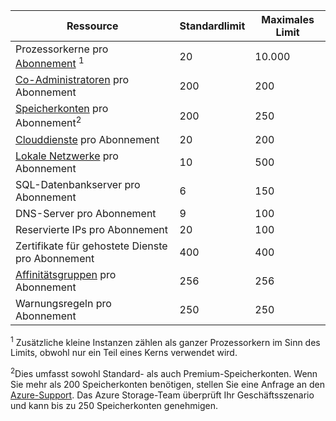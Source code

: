 | Ressource | Standardlimit | Maximales Limit |
| --- | --- | --- |
| Prozessorkerne pro [Abonnement](../articles/billing-buy-sign-up-azure-subscription.md) <sup>1</sup> |20 |10.000 |
| [Co-Administratoren](../articles/billing-add-change-azure-subscription-administrator.md) pro Abonnement |200 |200 |
| [Speicherkonten](../articles/storage/storage-create-storage-account.md) pro Abonnement<sup>2</sup> |200 |250 |
| [Clouddienste](../articles/cloud-services/cloud-services-choose-me.md) pro Abonnement |20 |200 |
| [Lokale Netzwerke](http://msdn.microsoft.com/library/jj157100.aspx) pro Abonnement |10 |500 |
| SQL-Datenbankserver pro Abonnement |6 |150 |
| DNS-Server pro Abonnement |9 |100 |
| Reservierte IPs pro Abonnement |20 |100 |
| Zertifikate für gehostete Dienste pro Abonnement |400 |400 |
| [Affinitätsgruppen](../articles/virtual-network/virtual-networks-migrate-to-regional-vnet.md) pro Abonnement |256 |256 |
| Warnungsregeln pro Abonnement |250 |250 |

<sup>1</sup> Zusätzliche kleine Instanzen zählen als ganzer Prozessorkern im Sinn des Limits, obwohl nur ein Teil eines Kerns verwendet wird.

<sup>2</sup>Dies umfasst sowohl Standard- als auch Premium-Speicherkonten. Wenn Sie mehr als 200 Speicherkonten benötigen, stellen Sie eine Anfrage an den [Azure-Support](https://azure.microsoft.com/support/faq/). Das Azure Storage-Team überprüft Ihr Geschäftsszenario und kann bis zu 250 Speicherkonten genehmigen. 

